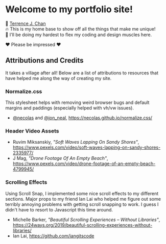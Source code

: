 # Welcome to my portfolio site!
🔗  [Terrence J. Chan](https://terrencejchan.com)  
🔥 This is my home base to show off all the things that make me unique!  
💪 I'll be doing my hardest to flex my coding and design muscles here. 

❤️ Please be impressed ❤️

## Attributions and Credits
It takes a village after all! Below are a list of attributions to resources that have helped me along the way of creating my site.

### Normalize.css
This stylesheet helps with removing weird browser bugs and default margins and paddings (especially helped with vh/vw issues).  
- [@necolas](https://twitter.com/necolas) and [@jon_neal](https://twitter.com/jon_neal), https://necolas.github.io/normalize.css/

### Header Video Assets
- Ruvim Miksanskiy, _"Soft Waves Lapping On Sandy Shores"_, https://www.pexels.com/video/soft-waves-lapping-on-sandy-shores-2335977/  
- J Mag, _"Drone Footage Of An Empty Beach"_, https://www.pexels.com/video/drone-footage-of-an-empty-beach-4799945/

### Scrolling Effects
Using Scroll Snap, I implemented some nice scroll effects to my different sections. Major props to my friend Ian Lai who helped me figure out some terribly annoying problems with getting scroll snapping to work. I guess I didn't have to resort to Javascript this time around.  
- Michelle Barker, _"Beautiful Scrolling Experiences – Without Libraries"_, https://24ways.org/2019/beautiful-scrolling-experiences-without-libraries/
- Ian Lai, https://github.com/iangitscode


